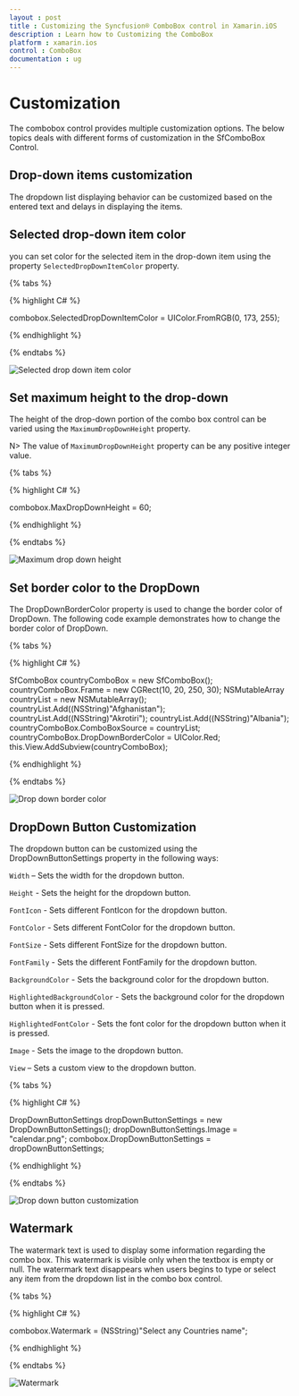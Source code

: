 ```yaml
---
layout : post
title : Customizing the Syncfusion® ComboBox control in Xamarin.iOS
description : Learn how to Customizing the ComboBox 
platform : xamarin.ios
control : ComboBox
documentation : ug
---
```


# Customization

The combobox control provides multiple customization options. The below topics deals with different forms of customization in the SfComboBox Control. 

## Drop-down items customization 

The dropdown list displaying behavior can be customized based on the entered text and delays in displaying the items. 

## Selected drop-down item color 

you can set color for the selected item in the drop-down item using the property `SelectedDropDownItemColor` property.

{% tabs %}

{% highlight C# %}

combobox.SelectedDropDownItemColor = UIColor.FromRGB(0, 173, 255);

{% endhighlight %}

{% endtabs %}

![Selected drop down item color](images/selecteddropdownitemcolor.png)

## Set maximum height to the drop-down

The height of the drop-down portion of the combo box control can be varied using the `MaximumDropDownHeight` property. 

N> The value of `MaximumDropDownHeight` property can be any positive integer value.

{% tabs %}

{% highlight C# %}

combobox.MaxDropDownHeight = 60;

{% endhighlight %}

{% endtabs %}

![Maximum drop down height](images/maximumdropdownheight.png)

## Set border color to the DropDown

The DropDownBorderColor property is used to change the border color of DropDown. The following code example demonstrates how to change the border color of DropDown.

{% tabs %}

{% highlight C# %}
    
SfComboBox countryComboBox = new SfComboBox();
countryComboBox.Frame = new CGRect(10, 20, 250, 30);
NSMutableArray countryList = new NSMutableArray();
countryList.Add((NSString)"Afghanistan");
countryList.Add((NSString)"Akrotiri");
countryList.Add((NSString)"Albania");
countryComboBox.ComboBoxSource = countryList;
countryComboBox.DropDownBorderColor = UIColor.Red;
this.View.AddSubview(countryComboBox);

{% endhighlight %}

{% endtabs %}

![Drop down border color](images/drop-down-border-color.png)

## DropDown Button Customization 

The dropdown button can be customized using the DropDownButtonSettings property in the following ways:

`Width` – Sets the width for the dropdown button.

`Height` - Sets the height for the dropdown button.

`FontIcon` - Sets different FontIcon for the dropdown button.

`FontColor` - Sets different  FontColor for the dropdown button.

`FontSize` - Sets different  FontSize for the dropdown button. 

`FontFamily` - Sets the different  FontFamily for the dropdown button. 

`BackgroundColor` - Sets the background color for the dropdown button. 

`HighlightedBackgroundColor` - Sets the background color for the dropdown button when it is pressed. 

`HighlightedFontColor` - Sets the font color for the dropdown button when it is pressed. 

`Image` - Sets the image to the dropdown button. 

`View` – Sets a custom view to the dropdown button. 

{% tabs %}

{% highlight C# %}

DropDownButtonSettings dropDownButtonSettings = new DropDownButtonSettings(); 
dropDownButtonSettings.Image = "calendar.png"; 
combobox.DropDownButtonSettings = dropDownButtonSettings; 

{% endhighlight %}

{% endtabs %}

![Drop down button customization](images/buttoncustomization.png)

## Watermark

The watermark text is used to display some information regarding the combo box. This watermark is visible only when the textbox is empty or null. The watermark text disappears when users begins to type or select any item from the dropdown list in the combo box control. 

{% tabs %}

{% highlight C# %}

combobox.Watermark = (NSString)"Select any Countries name"; 

{% endhighlight %}

{% endtabs %}

![Watermark](images/watermark.png)
